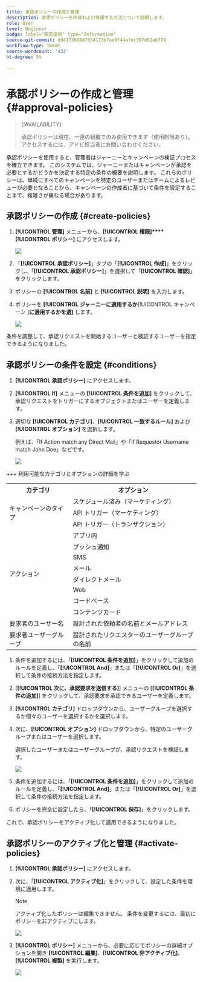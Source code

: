 ```yaml
---
title: 承認ポリシーの作成と管理
description: 承認ポリシーを作成および管理する方法について説明します。
role: User
level: Beginner
badge: label="限定提供" type="Informative"
source-git-commit: dd4173698d7034173b7ae9f44afec397d62a6f78
workflow-type: tm+mt
source-wordcount: '432'
ht-degree: 5%

---
```



# 承認ポリシーの作成と管理 {#approval-policies}

>[!AVAILABILITY]
>
> 承認ポリシーは現在、一連の組織でのみ使用できます（使用制限あり）。 アクセスするには、アドビ担当者にお問い合わせください。

承認ポリシーを使用すると、管理者はジャーニーとキャンペーンの検証プロセスを確立できます。 このシステムでは、ジャーニーまたはキャンペーンが承認を必要とするかどうかを決定する特定の条件の概要を説明します。 これらのポリシーは、単純にすべてのキャンペーンを特定のユーザーまたはチームによるレビューが必要となることから、キャンペーンの作成者に基づいて条件を設定することまで、複雑さが異なる場合があります。

## 承認ポリシーの作成 {#create-policies}

1. **[!UICONTROL 管理]** メニューから、**[!UICONTROL 権限]****[!UICONTROL ポリシー]** にアクセスします。

   ![](assets/policy_create_1.png)

1. 「**[!UICONTROL 承認ポリシー]**」タブの「**[!UICONTROL 作成]**」をクリックし、「**[!UICONTROL 承認ポリシー]**」を選択して「**[!UICONTROL 確認]**」をクリックします。

1. ポリシーの **[!UICONTROL 名前]** と **[!UICONTROL 説明]** を入力します。

1. ポリシーを **[!UICONTROL ジャーニーに適用するか**[!UICONTROL  キャンペーン ]**に適用するかを選]** します。

   ![](assets/policy_create_2.png)

条件を調整して、承認リクエストを開始するユーザーと検証するユーザーを指定できるようになりました。

## 承認ポリシーの条件を設定 {#conditions}

1. **[!UICONTROL 承認ポリシー]** にアクセスします。

1. **[!UICONTROL If]** メニューの **[!UICONTROL 条件を追加]** をクリックして、承認リクエストをトリガーにするオブジェクトまたはユーザーを定義します。

1. 適切な **[!UICONTROL カテゴリ]**、**[!UICONTROL 一致するルール]** および **[!UICONTROL オプション]** を選択します。

   例えば、「If Action match any Direct Mail」や「If Requestor Username match John Doe」などです。

   ![](assets/policy_condition_1.png)

+++ 利用可能なカテゴリとオプションの詳細を学ぶ
   <table>
    <tr>
      <th>カテゴリ</th>
      <th>オプション</th>
    </tr>
    <tr>
      <td rowspan="3">キャンペーンのタイプ</td>
      <td>スケジュール済み（マーケティング）</td>
    </tr>
    <tr>
    <td>API トリガー（マーケティング）</td>
    </tr>
    <tr>
    <td>API トリガー（トランザクション）</td>
    </tr>
    <tr>
    <td rowspan="8">アクション</td>
    <td>アプリ内</td>
    </tr>
    <tr>
    <td>プッシュ通知</td>
   </tr>
    <tr>
    <td>SMS</td>
    </tr>
    <tr>
    <td>メール</td>
    </tr>
    <tr>
    <td>ダイレクトメール</td>
    </tr>
    <tr>
    <td>Web</td>
    </tr>
    <tr>
    <td>コードベース</td>
    </tr>
    <tr>
    <td>コンテンツカード</td>
    </tr>
    <tr>
    <td>要求者のユーザー名</td>
    <td>設計された依頼者の名前とメールアドレス</td>
    </tr>
    <tr>
    <td>要求者ユーザーグループ</td>
    <td>設計されたリクエスターのユーザーグループの名前</td>
    </tr>
    </table>


1. 条件を追加するには、「**[!UICONTROL 条件を追加]**」をクリックして追加のルールを定義し、「**[!UICONTROL And]**」または「**[!UICONTROL Or]**」を選択して条件の接続方法を指定します。

1. [**[!UICONTROL 次に、承認要求を送信する]**] メニューの [**[!UICONTROL 条件の追加]**] をクリックして、承認要求を承認できるユーザーを定義します。

1. **[!UICONTROL カテゴリ]** ドロップダウンから、ユーザーグループを選択するか個々のユーザーを選択するかを選択します。

1. 次に、**[!UICONTROL オプション]** ドロップダウンから、特定のユーザーグループまたはユーザーを選択します。

   選択したユーザーまたはユーザーグループが、承認リクエストを検証します。

   ![](assets/policy_condition_2.png)

1. 条件を追加するには、「**[!UICONTROL 条件を追加]**」をクリックして追加のルールを定義し、「**[!UICONTROL And]**」または「**[!UICONTROL Or]**」を選択して条件の接続方法を指定します。

1. ポリシーを完全に設定したら、「**[!UICONTROL 保存]**」をクリックします。

これで、承認ポリシーをアクティブ化して適用できるようになりました。

## 承認ポリシーのアクティブ化と管理 {#activate-policies}

1. **[!UICONTROL 承認ポリシー]** にアクセスします。

1. 次に、「**[!UICONTROL アクティブ化]**」をクリックして、設定した条件を環境に適用します。

   >[!NOTE]
   >
   >アクティブ化したポリシーは編集できません。 条件を変更するには、最初にポリシーを非アクティブにします。

   ![](assets/policy_activate_1.png)

1. **[!UICONTROL ポリシー]** メニューから、必要に応じてポリシーの詳細オプションを開き **[!UICONTROL 編集]**、**[!UICONTROL 非アクティブ化]**、**[!UICONTROL 複製]** を実行します。

   ![](assets/policy_activate_2.png)


